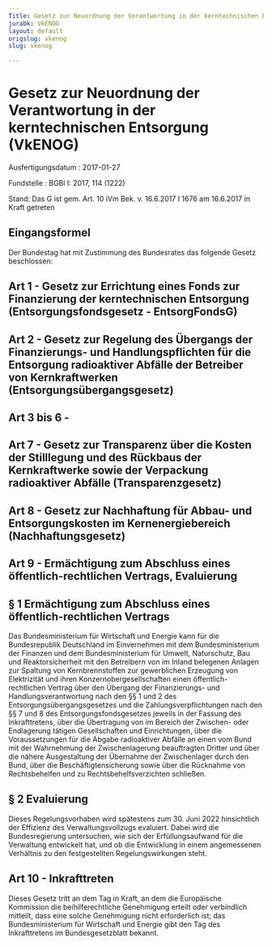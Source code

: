 ```yaml
---
Title: Gesetz zur Neuordnung der Verantwortung in der kerntechnischen Entsorgung
jurabk: VkENOG
layout: default
origslug: vkenog
slug: vkenog

---
```


# Gesetz zur Neuordnung der Verantwortung in der kerntechnischen Entsorgung (VkENOG)

Ausfertigungsdatum
:   2017-01-27

Fundstelle
:   BGBl I: 2017, 114 (1222)

Stand: Das G ist gem. Art. 10 iVm Bek. v. 16.6.2017 I 1676 am 16.6.2017 in Kraft getreten

## Eingangsformel

Der Bundestag hat mit Zustimmung des Bundesrates das folgende Gesetz
beschlossen:


## Art 1 - Gesetz zur Errichtung eines Fonds zur Finanzierung der kerntechnischen Entsorgung (Entsorgungsfondsgesetz - EntsorgFondsG)



## Art 2 - Gesetz zur Regelung des Übergangs der Finanzierungs- und Handlungspflichten für die Entsorgung radioaktiver Abfälle der Betreiber von Kernkraftwerken (Entsorgungsübergangsgesetz)



## Art 3 bis 6 - 



## Art 7 - Gesetz zur Transparenz über die Kosten der Stilllegung und des Rückbaus der Kernkraftwerke sowie der Verpackung radioaktiver Abfälle (Transparenzgesetz)



## Art 8 - Gesetz zur Nachhaftung für Abbau- und Entsorgungskosten im Kernenergiebereich (Nachhaftungsgesetz)



## Art 9 - Ermächtigung zum Abschluss eines öffentlich-rechtlichen Vertrags, Evaluierung


## § 1 Ermächtigung zum Abschluss eines öffentlich-rechtlichen Vertrags

Das Bundesministerium für Wirtschaft und Energie kann für die
Bundesrepublik Deutschland im Einvernehmen mit dem Bundesministerium
der Finanzen und dem Bundesministerium für Umwelt, Naturschutz, Bau
und Reaktorsicherheit mit den Betreibern von im Inland belegenen
Anlagen zur Spaltung von Kernbrennstoffen zur gewerblichen Erzeugung
von Elektrizität und ihren Konzernobergesellschaften einen öffentlich-
rechtlichen Vertrag über den Übergang der Finanzierungs- und
Handlungsverantwortung nach den §§ 1 und 2 des
Entsorgungsübergangsgesetzes und die Zahlungsverpflichtungen nach den
§§ 7 und 8 des Entsorgungsfondsgesetzes jeweils in der Fassung des
Inkrafttretens, über die Übertragung von im Bereich der Zwischen- oder
Endlagerung tätigen Gesellschaften und Einrichtungen, über die
Voraussetzungen für die Abgabe radioaktiver Abfälle an einen vom Bund
mit der Wahrnehmung der Zwischenlagerung beauftragten Dritter und über
die nähere Ausgestaltung der Übernahme der Zwischenlager durch den
Bund, über die Beschäftigtensicherung sowie über die Rücknahme von
Rechtsbehelfen und zu Rechtsbehelfsverzichten schließen.


## § 2 Evaluierung

Dieses Regelungsvorhaben wird spätestens zum 30. Juni 2022
hinsichtlich der Effizienz des Verwaltungsvollzugs evaluiert. Dabei
wird die Bundesregierung untersuchen, wie sich der Erfüllungsaufwand
für die Verwaltung entwickelt hat, und ob die Entwicklung in einem
angemessenen Verhältnis zu den festgestellten Regelungswirkungen
steht.


## Art 10 - Inkrafttreten

Dieses Gesetz tritt an dem Tag in Kraft, an dem die Europäische
Kommission die beihilferechtliche Genehmigung erteilt oder verbindlich
mitteilt, dass eine solche Genehmigung nicht erforderlich ist; das
Bundesministerium für Wirtschaft und Energie gibt den Tag des
Inkrafttretens im Bundesgesetzblatt bekannt.

